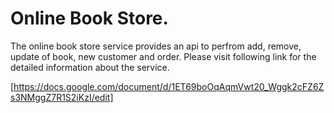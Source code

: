 # Online Book Store.

The online book store service provides an api to perfrom add, remove, update of book, new customer and order. Please visit following link for the detailed information about the service.

[https://docs.google.com/document/d/1ET69boOqAqmVwt20_Wggk2cFZ6Zs3NMggZ7R1S2iKzI/edit]
